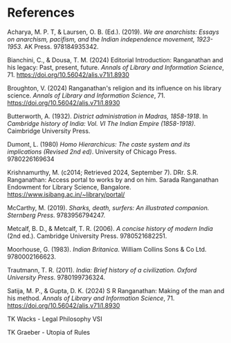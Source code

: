 # References

Acharya, M. P. T, & Laursen, O. B. (Ed.). (2019). _We are anarchists: Essays on anarchism, pacifism, and the Indian independence movement, 1923-1953_. AK Press. 978184935342.

Bianchini, C., & Dousa, T. M. (2024) Editorial Introduction: Ranganathan and his legacy: Past, present, future. _Annals of Library and Information Science_, 71. https://doi.org/10.56042/alis.v71i1.8930

Broughton, V. (2024) Ranganathan's religion and its influence on his library science. _Annals of Library and Information Science_, 71. https://doi.org/10.56042/alis.v71i1.8930

Butterworth, A. (1932). _District administration in Madras, 1858-1918_. In _Cambridge history of India: Vol. VI The Indian Empire (1858-1918)_. Caimbridge University Press.

Dumont, L. (1980) _Homo Hierarchicus: The caste system and its implications (Revised 2nd ed)_. University of Chicago Press. 9780226169634

Krishnamurthy, M. (c2014; Retrieved 2024, September 7). DRr. S.R. Ranganathan: Access portal to works by and on him. Sarada Ranganathan Endowment for Library Science, Bangalore. https://www.isibang.ac.in/~library/portal/

McCarthy, M. (2019). _Sharks, death, surfers: An illustrated companion. Sternberg Press_. 9783956794247.

Metcalf, B. D., & Metcalf, T. R. (2006). _A concise history of modern India_ (2nd ed.). Cambridge University Press. 9780521682251.

Moorhouse, G. (1983). _Indian Britanica_. William Collins Sons & Co Ltd. 9780002166623.

Trautmann, T. R. (2011). _India: Brief history of a civilization. Oxford University Press_. 9780199736324.

Satija, M. P., & Gupta, D. K. (2024) S R Ranganathan: Making of the man and his method. _Annals of Library and Information Science_, 71. https://doi.org/10.56042/alis.v71i1.8930


TK Wacks - Legal Philosophy VSI

TK Graeber - Utopia of Rules


